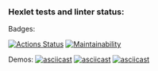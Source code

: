 ### Hexlet tests and linter status:
Badges:

[![Actions Status](https://github.com/random-men/python-project-49/workflows/hexlet-check/badge.svg)](https://github.com/random-men/python-project-49/actions)
[![Maintainability](https://api.codeclimate.com/v1/badges/0163c62caee654b5962e/maintainability)](https://codeclimate.com/github/random-men/python-project-49/maintainability)

Demos:
[![asciicast](https://asciinema.org/a/Snc1GhgdCLxyt10MmxhMV806J.svg)](https://asciinema.org/a/Snc1GhgdCLxyt10MmxhMV806J)
[![asciicast](https://asciinema.org/a/Z9siri10rz4slMOM65DEC4b0X.svg)](https://asciinema.org/a/Z9siri10rz4slMOM65DEC4b0X)
[![asciicast](https://asciinema.org/a/l0f3LblOBpPXtdrUpUN1p0bDN.svg)](https://asciinema.org/a/l0f3LblOBpPXtdrUpUN1p0bDN)